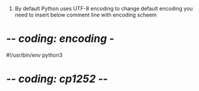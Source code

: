 1) By default Python uses UTF-8 encoding to change default encoding you need to insert below comment line with encoding scheem 



# -*- coding: encoding -*
#!/usr/bin/env python3
# -*- coding: cp1252 -*-
